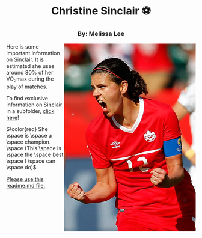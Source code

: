 <h1 align ="center">Christine Sinclair &#9917;</h1>
<h3 align="center">By: Melissa Lee</h3>

<img src="ChristineSinclair.jpg" alt="The Great Sinclair" align="right">
<p>Here is some important information on Sinclair. It is estimated she uses around 80% of her V&#775;O<sub>2</sub>max during the play of matches.</p>

To find exclusive information on Sinclair in a subfolder, [click here](https://github.com/melissa1ee/KNES381/blob/main/Website%20Subfolder/ExclusiveInfo.md)!

$\color{red} She \space is \space a \space champion. \space (This \space is \space the \space best \space I \space can \space do)$

<a href=readme.md> Please use this readme.md file. </a>

